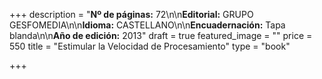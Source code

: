 +++
description = "**Nº de páginas:** 72\n\n**Editorial:** GRUPO GESFOMEDIA\n\n**Idioma:** CASTELLANO\n\n**Encuadernación:** Tapa blanda\n\n**Año de edición:** 2013"
draft = true
featured_image = ""
price = 550
title = "Estimular la Velocidad de Procesamiento"
type = "book"

+++
